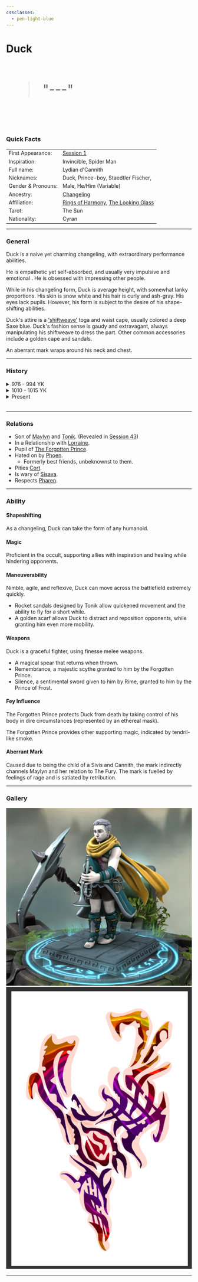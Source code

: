 ```yaml
---
cssclasses:
  - pen-light-blue
---
```

<head>
<link rel="stylesheet" href="https://cdn.jsdelivr.net/npm/rpg-awesome@latest/css/rpg-awesome.min.css">
<link rel="stylesheet" href="https://cdn.jsdelivr.net/npm/remixicon@4.5.0/fonts/remixicon.min.css"> 
<link rel="stylesheet" href="/normalize.css">
</head>

# Duck <i class="ri-music-2-line"></i>

<br>
<span style="font-size: 36px;">
<blockquote>
"---"
</blockquote>
</span>
<br>

### Quick Facts

|                    |                                                                                                              |
| ------------------ | ------------------------------------------------------------------------------------------------------------ |
| First Appearance:  | [Session 1](../../Session-Notes/-1-Gathering-Storms/Session-1--And-their-shadows-will-spread-like-oil.md)    |
| Inspiration:       | Invincible, Spider Man                                                                                       |
| Full name:         | Lydian d'Cannith                                                                                             |
| Nicknames:         | Duck, Prince-boy, Staedtler Fischer,                                                                         |
| Gender & Pronouns: | Male, He/Him (Variable)                                                                                      |
| Ancestry:          | [Changeling](https://eberron.fandom.com/wiki/Changeling)                                                     |
| Affiliation:       | [Rings of Harmony](../../Groups/Rings-of-Harmony.md), [The Looking Glass](../../Groups/The-Looking-Glass.md) |
| Tarot:             | The Sun                                                                                                      |
| Nationality:       | Cyran                                                                                                        |
***
### General <i class="ri-checkbox-blank-line"></i>
Duck is a naive yet charming changeling, with extraordinary performance abilities.

He is empathetic yet self-absorbed, and usually very impulsive and emotional . He is obsessed with impressing other people.

While in his changeling form, Duck is average height, with somewhat lanky proportions. His skin is snow white and his hair is curly and ash-gray. His eyes lack pupils. However, his form is subject to the desire of his shape-shifting abilities.

Duck's attire is a ['shiftweave'](https://eberron.fandom.com/wiki/Shiftweave) toga and waist cape, usually colored a deep Saxe blue. Duck's fashion sense is gaudy and extravagant, always manipulating his shiftweave to dress the part. Other common accessories include a golden cape and sandals.

An aberrant mark wraps around his neck and chest.
***
### History <i class="ri-history-line"></i>

<details> 
	<summary>
	976 - 994 YK</summary>
	<p><blockquote>
	Duck is stupid
	</blockquote></p>
</details>


<details>
	<summary>1010 - 1015 YK</summary>
	<p><blockquote>
	Duck regained consciousness, with no memory but his nickname, in 1010 YK, and gained the affection of a struggling music-store owner, Staedtler Fischer. The two became close friends, and Duck began to support the store in exchange for a place to stay.

Duck learned the ins and outs of the music scene in [Sharn](https://eberron.fandom.com/wiki/Sharn.) and learned to stay hidden using personas sustained through his shape-shifting abilities. 

After garnering large audiences, some of Duck's popular elven personas caught the attention of [House Phiarlan](https://eberron.fandom.com/wiki/House_Phiarlan). Parasitical Relationships formed with the naive Duck until local conflict escalated between House Phiarlan and [House Thuranni](https://eberron.fandom.com/wiki/House_Thuranni). Duck's mentor was accidentally killed in the crossfire, and Duck presumed his identity to withdraw and protect himself.

Years passed and Duck subsisted on low-paying gigs and worship of [the Traveler](https://eberron.fandom.com/wiki/The_Traveler).
	</blockquote></p>
</details>


<details>
	<summary>Present</summary>
	<p><blockquote>

Duck is introduced as Staedtler. 

In [Session 1](../../Session-Notes/-1-Gathering-Storms/Session-1--And-their-shadows-will-spread-like-oil.md), Duck stumbles across Maylyn (neither recognize each other due to memory suppression by powerful [enchantment magic.](../../../-Sacrosanct/Machine-of-Enchantment.md)) 

She offers a job as an agent for the Looking Glass, which Duck accepts out of boredom and beliefs related to the Traveler. 

Duck learns to fight, incorporating his musical ability into inspiration for his peers.

In [Session 4](../../Session-Notes/-1-Gathering-Storms/Session-4--Phantom-of-the-Opera.md), Duck finds a powerful musical artifact, [Phil](../../Objects/Phil.md), that responds only to his touch.

Duck's identity as a changeling is kept secret until [Session 10](../../Session-Notes/-2-Shattered-Glass/Session-10--This-is-Where-it-All-Falls-Apart.md). 

Duck re-meets the forgotten prince in [Session 23](../../Session-Notes/-5-Some-mistakes-you-never-stop-paying-for/Session-23--All-Along-the-Clocktower.md).

Duck manifests an [aberrant mark](https://eberron.fandom.com/wiki/Aberrant_dragonmark) in [Session 44](../../Session-Notes/-7-Conquest/Session-44--Into-the-Hallow.md).

Duck's mask is permanently scarred by Phoen [Session 55](../../Session-Notes/-8-War/Session-55--Schism.md)
    </blockquote></p>
</details><br>

***
### Relations <i class="ri-user-line"></i>

- Son of [Maylyn](../Maylyn.md) and [Tonik](../Tonik.md). (Revealed in [Session 43](../../Session-Notes/-7-Conquest/Session-43--Something-I-Can-Never-Have-Degenerate-Pt.-2.md))
- In a Relationship with [Lorraine](../Lorraine.md).
- Pupil of [The Forgotten Prince](../The-Forgotten-Prince.md).
- Hated on by [Phoen](../Phoen.md).
	- Formerly best friends, unbeknownst to them.
- Pities [Cort](Cort.md).
- Is wary of [Sisava](Sisava.md).
- Respects [Pharen](Pharen.md).

***
### Ability <i class="ri-star-line"></i>

#### Shapeshifting 
As a changeling, Duck can take the form of any humanoid.
#### Magic 
Proficient in the occult, supporting allies with inspiration and healing while hindering opponents.
#### Maneuverability
Nimble, agile, and reflexive, Duck can move across the battlefield extremely quickly.
- Rocket sandals designed by Tonik allow quickened movement and the ability to fly for a short while.
- A golden scarf allows Duck to distract and reposition opponents, while granting him even more mobility.
#### Weapons
Duck is a graceful fighter, using finesse melee weapons.
* A magical spear that returns when thrown.
* Remembrance, a majestic scythe granted to him by the Forgotten Prince.
* Silence, a sentimental sword given to him by Rime, granted to him by the Prince of Frost.

#### Fey Influence
The Forgotten Prince protects Duck from death by taking control of his body in dire circumstances (represented by an ethereal mask).

The Forgotten Prince provides other supporting magic, indicated by tendril-like smoke.

#### Aberrant Mark
Caused due to being the child of a Sivis and Cannith, the mark indirectly channels Maylyn and her relation to The Fury. The mark is fuelled by feelings of rage and is satiated by retribution.

***
### Gallery <i class="ri-image-line"></i>

![](../-images/duck1.png)
![](../-images/duckMark1.png)
***
